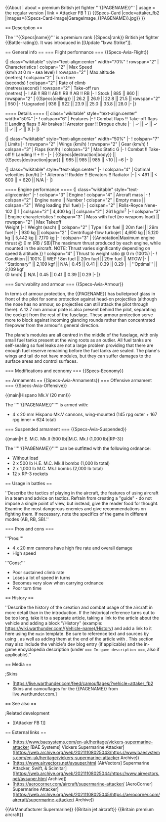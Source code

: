 {{About
| about = premium British jet fighter '''{{PAGENAME}}'''
| usage = the regular version
| link = Attacker FB 1
}}
{{Specs-Card
|code=attaker_fb2
|images={{Specs-Card-Image|GarageImage_{{PAGENAME}}.jpg}}
}}

== Description ==

<!-- ''In the description, the first part should be about the history of and the creation and combat usage of the aircraft, as well as its key features. In the second part, tell the reader about the aircraft in the game. Insert a screenshot of the vehicle, so that if the novice player does not remember the vehicle by name, he will immediately understand what kind of vehicle the article is talking about.'' -->

The '''{{Specs|name}}''' is a premium rank {{Specs|rank}} British jet fighter {{Battle-rating}}. It was introduced in [[Update "Ixwa Strike"]].

== General info ==
=== Flight performance ===
{{Specs-Avia-Flight}}

<!-- ''Describe how the aircraft behaves in the air. Speed, manoeuvrability, acceleration and allowable loads - these are the most important characteristics of the vehicle.'' -->

{| class="wikitable" style="text-align:center" width="70%"
! rowspan="2" | Characteristics
! colspan="2" | Max Speed<br>(km/h at 0 m - sea level)
! rowspan="2" | Max altitude<br>(metres)
! colspan="2" | Turn time<br>(seconds)
! colspan="2" | Rate of climb<br>(metres/second)
! rowspan="2" | Take-off run<br>(metres)
|-
! AB !! RB !! AB !! RB !! AB !! RB
|-
! Stock
| 885 || 860 || rowspan="2" | {{Specs|ceiling}} || 26.2 || 26.9 || 22.8 || 21.5 || rowspan="2" | 950
|-
! Upgraded
| 936 || 922 || 23.9 || 25.0 || 33.8 || 28.0
|-
|}

==== Details ====
{| class="wikitable" style="text-align:center" width="50%"
|-
! colspan="6" | Features
|-
! Combat flaps !! Take-off flaps !! Landing flaps !! Air brakes !! Arrestor gear !! Drogue chute
|-
| ✓ || ✓ || ✓ || ✓ || ✓ || X <!-- ✓ -->
|-
|}

{| class="wikitable" style="text-align:center" width="50%"
|-
! colspan="7" | Limits
|-
! rowspan="2" | Wings (km/h)
! rowspan="2" | Gear (km/h)
! colspan="3" | Flaps (km/h)
! colspan="2" | Max Static G
|-
! Combat !! Take-off !! Landing !! + !! -
|-
| {{Specs|destruction|body}} || {{Specs|destruction|gear}} || 985 || 985 || 985 || ~10 || ~6
|-
|}

{| class="wikitable" style="text-align:center"
|-
! colspan="4" | Optimal velocities (km/h)
|-
! Ailerons !! Rudder !! Elevators !! Radiator
|-
| < 491 || < 600 || < 620 || N/A
|-
|}

==== Engine performance ====
{| class="wikitable" style="text-align:center"
|-
! colspan="3" | Engine
! colspan="4" | Aircraft mass
|-
! colspan="2" | Engine name || Number
! colspan="2" | Empty mass || colspan="2" | Wing loading (full fuel)
|-
| colspan="2" | Rolls-Royce Nene-102 || 1
| colspan="2" | 4,400 kg || colspan="2" | 261 kg/m<sup>2</sup>
|-
! colspan="3" | Engine characteristics
! colspan="3" | Mass with fuel (no weapons load) || rowspan="2" | Max Takeoff<br />Weight
|-
! Weight (each) || colspan="2" | Type
! 8m fuel || 20m fuel || 29m fuel
|-
| 930 kg || colspan="2" | Centrifugal-flow turbojet
| 4,690 kg || 5,120 kg || 5,442 kg || 7,170 kg
|-
! colspan="3" | {{Annotation|Maximum engine thrust @ 0 m (RB / SB)|The maximum thrust produced by each engine, while mounted in the aircraft. NOTE: Thrust varies significantly depending on speed & altitude.}}
! colspan="4" | Thrust to weight ratio @ 0 m (100%)
|-
! Condition || 100% || WEP
! 8m fuel || 20m fuel || 29m fuel || MTOW
|-
| ''Stationary'' || 2,109 kgf || N/A
| 0.45 || 0.41 || 0.39 || 0.29
|-
| ''Optimal'' || 2,109 kgf<br />(0 km/h) || N/A
| 0.45 || 0.41 || 0.39 || 0.29
|-
|}

=== Survivability and armour ===
{{Specs-Avia-Armour}}

<!-- ''Examine the survivability of the aircraft. Note how vulnerable the structure is and how secure the pilot is, whether the fuel tanks are armoured, etc. Describe the armour, if there is any, and also mention the vulnerability of other critical aircraft systems.'' -->

In terms of armour protection, the {{PAGENAME}} has bulletproof glass in front of the pilot for some protection against head-on projectiles (although the nose has no armour, so projectiles can still attack the pilot through there). A 12.7 mm armour plate is also present behind the pilot, separating the cockpit from the rest of the fuselage. These armour protection serve more to block against incoming glancing rounds rather than concentrated firepower from the armour's general direction.

The plane's modules are all centred in the middle of the fuselage, with only small fuel tanks present at the wing roots as an outlier. All fuel tanks are self-sealing so fuel leaks are not a large problem providing that there are enough fuel reserve remaining before the fuel tanks are sealed. The plane's wings and tail do not have modules, but they can suffer damages to the surface areas and control surfaces.

=== Modifications and economy ===
{{Specs-Economy}}

== Armaments ==
{{Specs-Avia-Armaments}}
=== Offensive armament ===
{{Specs-Avia-Offensive}}

<!-- ''Describe the offensive armament of the aircraft, if any. Describe how effective the cannons and machine guns are in a battle, and also what belts or drums are better to use. If there is no offensive weaponry, delete this subsection.'' -->

{{main|Hispano Mk.V (20 mm)}}

The '''''{{PAGENAME}}''''' is armed with:

- 4 x 20 mm Hispano Mk.V cannons, wing-mounted (145 rpg outer + 167 rpg inner = 624 total)

=== Suspended armament ===
{{Specs-Avia-Suspended}}

<!-- ''Describe the aircraft's suspended armament: additional cannons under the wings, bombs, rockets and torpedoes. This section is especially important for bombers and attackers. If there is no suspended weaponry remove this subsection.'' -->

{{main|H.E. M.C. Mk.II (500 lb)|M.C. Mk.I (1,000 lb)|RP-3}}

The '''''{{PAGENAME}}''''' can be outfitted with the following ordnance:

- Without load
- 2 x 500 lb H.E. M.C. Mk.II bombs (1,000 lb total)
- 2 x 1,000 lb M.C. Mk.I bombs (2,000 lb total)
- 12 x RP-3 rockets

== Usage in battles ==

<!-- ''Describe the tactics of playing in the aircraft, the features of using aircraft in a team and advice on tactics. Refrain from creating a "guide" - do not impose a single point of view, but instead, give the reader food for thought. Examine the most dangerous enemies and give recommendations on fighting them. If necessary, note the specifics of the game in different modes (AB, RB, SB).'' -->

''Describe the tactics of playing in the aircraft, the features of using aircraft in a team and advice on tactics. Refrain from creating a "guide" - do not impose a single point of view, but instead, give the reader food for thought. Examine the most dangerous enemies and give recommendations on fighting them. If necessary, note the specifics of the game in different modes (AB, RB, SB).''

=== Pros and cons ===

<!-- ''Summarise and briefly evaluate the vehicle in terms of its characteristics and combat effectiveness. Mark its pros and cons in the bulleted list. Try not to use more than 6 points for each of the characteristics. Avoid using categorical definitions such as "bad", "good" and the like - use substitutions with softer forms such as "inadequate" and "effective".'' -->

'''Pros:'''

- 4 x 20 mm cannons have high fire rate and overall damage
- High speed

'''Cons:'''

- Poor sustained climb rate
- Loses a lot of speed in turns
- Becomes very slow when carrying ordnance
- Poor turn time

== History ==

<!-- ''Describe the history of the creation and combat usage of the aircraft in more detail than in the introduction. If the historical reference turns out to be too long, take it to a separate article, taking a link to the article about the vehicle and adding a block "/History" (example: <nowiki>https://wiki.warthunder.com/(Vehicle-name)/History</nowiki>) and add a link to it here using the <code>main</code> template. Be sure to reference text and sources by using <code><nowiki><ref></ref></nowiki></code>, as well as adding them at the end of the article with <code><nowiki><references /></nowiki></code>. This section may also include the vehicle's dev blog entry (if applicable) and the in-game encyclopedia description (under <code><nowiki>=== In-game description ===</nowiki></code>, also if applicable).'' -->

''Describe the history of the creation and combat usage of the aircraft in more detail than in the introduction. If the historical reference turns out to be too long, take it to a separate article, taking a link to the article about the vehicle and adding a block "/History" (example: <nowiki>https://wiki.warthunder.com/(Vehicle-name)/History</nowiki>) and add a link to it here using the <code>main</code> template. Be sure to reference text and sources by using <code><nowiki><ref></ref></nowiki></code>, as well as adding them at the end of the article with <code><nowiki><references /></nowiki></code>. This section may also include the vehicle's dev blog entry (if applicable) and the in-game encyclopedia description (under <code><nowiki>=== In-game description ===</nowiki></code>, also if applicable).''

== Media ==

<!-- ''Excellent additions to the article would be video guides, screenshots from the game, and photos.'' -->

;Skins

- [https://live.warthunder.com/feed/camouflages/?vehicle=attaker_fb2 Skins and camouflages for the {{PAGENAME}} from live.warthunder.com.]

== See also ==

<!-- ''Links to the articles on the War Thunder Wiki that you think will be useful for the reader, for example:''
* ''reference to the series of the aircraft;''
* ''links to approximate analogues of other nations and research trees.'' -->

;Related development

- [[Attacker FB 1]]

== External links ==

<!-- ''Paste links to sources and external resources, such as:''
* ''topic on the official game forum;''
* ''other literature.'' -->

- [https://www.baesystems.com/en-uk/heritage/vickers-supermarine-attacker [<nowiki>BAE Systems]</nowiki> Vickers Supermarine Attacker] ([https://web.archive.org/web/20211108025043/https://www.baesystems.com/en-uk/heritage/vickers-supermarine-attacker Archive])
- [https://www.airvectors.net/avsuper.html [<nowiki>AirVectors]</nowiki> Supermarine Attacker, Swift, & Scimitar] ([https://web.archive.org/web/20211108025044/https://www.airvectors.net/avsuper.html Archive])
- [https://aerocorner.com/aircraft/supermarine-attacker/ [<nowiki>AeroCorner]</nowiki> Supermarine Attacker] ([https://web.archive.org/web/20211108025045/https://aerocorner.com/aircraft/supermarine-attacker/ Archive])

{{AirManufacturer Supermarine}}
{{Britain jet aircraft}}
{{Britain premium aircraft}}
